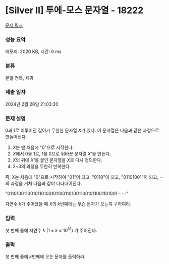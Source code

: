 # [Silver II] 투에-모스 문자열 - 18222 

[문제 링크](https://www.acmicpc.net/problem/18222) 

### 성능 요약

메모리: 2020 KB, 시간: 0 ms

### 분류

분할 정복, 재귀

### 제출 일자

2024년 2월 26일 21:03:20

### 문제 설명

<p>0과 1로 이루어진 길이가 무한한 문자열 <em>X</em>가 있다. 이 문자열은 다음과 같은 과정으로 만들어진다.</p>

<ol>
	<li><em>X</em>는 맨 처음에 "0"으로 시작한다. </li>
	<li><em>X</em>에서 0을 1로, 1을 0으로 뒤바꾼 문자열 <em>X'</em>을 만든다.</li>
	<li><em>X</em>의 뒤에 <em>X'</em>를 붙인 문자열을 <em>X</em>로 다시 정의한다. </li>
	<li>2~3의 과정을 무한히 반복한다.</li>
</ol>

<p>즉, <em>X</em>는 처음에 "0"으로 시작하여 "01"이 되고, "0110"이 되고, "01101001"이 되고, ⋯ 의 과정을 거쳐 다음과 같이 나타내어진다.</p>

<p>    "011010011001011010010110011010011001011001101001⋯⋯"</p>

<p>자연수 <em>k</em>가 주어졌을 때 <em>X</em>의 <em>k</em>번째에는 무슨 문자가 오는지 구하여라.</p>

### 입력 

 <p>첫 번째 줄에 자연수 <em>k</em> (1 ≤ <em>k</em> ≤ 10<sup>18</sup>) 가 주어진다.</p>

### 출력 

 <p>첫 번째 줄에 <em>k</em>번째에 오는 문자를 출력하라.</p>


